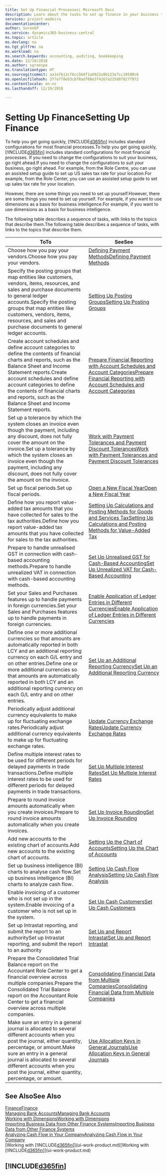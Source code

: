 ```yaml
---
title: Set Up Financial Processes| Microsoft Docs
description: Learn about the tasks to set up finance in your business to suit all your accounting, auditing, or bookkeeping needs.
services: project-madeira
documentationcenter: 
author: SorenGP
ms.service: dynamics365-business-central
ms.topic: article
ms.devlang: na
ms.tgt_pltfrm: na
ms.workload: na
ms.search.keywords: accounting, auditing, bookkeeping
ms.date: 12/19/2018
ms.author: sgroespe
ms.translationtype: HT
ms.sourcegitcommit: aa1e7b13cf6cc56df1a6922a9b123e7cc19580c6
ms.openlocfilehash: 377e7f8eb3cb78adf68e3f4167a215d8f027f972
ms.contentlocale: en-nz
ms.lasthandoff: 12/19/2018

---
```

# <a name="setting-up-finance"></a><span data-ttu-id="1cbbd-103">Setting Up Finance</span><span class="sxs-lookup"><span data-stu-id="1cbbd-103">Setting Up Finance</span></span>
<span data-ttu-id="1cbbd-104">To help you get going quickly, [!INCLUDE[d365fin](includes/d365fin_md.md)] includes standard configurations for most financial processes.</span><span class="sxs-lookup"><span data-stu-id="1cbbd-104">To help you get going quickly, [!INCLUDE[d365fin](includes/d365fin_md.md)] includes standard configurations for most financial processes.</span></span> <span data-ttu-id="1cbbd-105">If you need to change the configurations to suit your business, go right ahead.</span><span class="sxs-lookup"><span data-stu-id="1cbbd-105">If you need to change the configurations to suit your business, go right ahead.</span></span> <span data-ttu-id="1cbbd-106">For example, from the Role Centre, you can use an assisted setup guide to set up US sales tax rate for your location.</span><span class="sxs-lookup"><span data-stu-id="1cbbd-106">For example, from the Role Center, you can use an assisted setup guide to set up sales tax rate for your location.</span></span>  

<span data-ttu-id="1cbbd-107">However, there are some things you need to set up yourself.</span><span class="sxs-lookup"><span data-stu-id="1cbbd-107">However, there are some things you need to set up yourself.</span></span> <span data-ttu-id="1cbbd-108">For example, if you want to use dimensions as a basis for business intelligence.</span><span class="sxs-lookup"><span data-stu-id="1cbbd-108">For example, if you want to use dimensions as a basis for business intelligence.</span></span>  

<span data-ttu-id="1cbbd-109">The following table describes a sequence of tasks, with links to the topics that describe them.</span><span class="sxs-lookup"><span data-stu-id="1cbbd-109">The following table describes a sequence of tasks, with links to the topics that describe them.</span></span>

| <span data-ttu-id="1cbbd-110">To</span><span class="sxs-lookup"><span data-stu-id="1cbbd-110">To</span></span> | <span data-ttu-id="1cbbd-111">See</span><span class="sxs-lookup"><span data-stu-id="1cbbd-111">See</span></span> |
| --- | --- |
| <span data-ttu-id="1cbbd-112">Choose how you pay your vendors.</span><span class="sxs-lookup"><span data-stu-id="1cbbd-112">Choose how you pay your vendors.</span></span> |[<span data-ttu-id="1cbbd-113">Defining Payment Methods</span><span class="sxs-lookup"><span data-stu-id="1cbbd-113">Defining Payment Methods</span></span>](finance-payment-methods.md) |
| <span data-ttu-id="1cbbd-114">Specify the posting groups that map entities like customers, vendors, items, resources, and sales and purchase documents to general ledger accounts.</span><span class="sxs-lookup"><span data-stu-id="1cbbd-114">Specify the posting groups that map entities like customers, vendors, items, resources, and sales and purchase documents to general ledger accounts.</span></span> |[<span data-ttu-id="1cbbd-115">Setting Up Posting Groups</span><span class="sxs-lookup"><span data-stu-id="1cbbd-115">Setting Up Posting Groups</span></span>](finance-posting-groups.md)|
|<span data-ttu-id="1cbbd-116">Create account schedules and define account categories to define the contents of financial charts and reports, such as the Balance Sheet and Income Statement reports.</span><span class="sxs-lookup"><span data-stu-id="1cbbd-116">Create account schedules and define account categories to define the contents of financial charts and reports, such as the Balance Sheet and Income Statement reports.</span></span>|[<span data-ttu-id="1cbbd-117">Prepare Financial Reporting with Account Schedules and Account Categories</span><span class="sxs-lookup"><span data-stu-id="1cbbd-117">Prepare Financial Reporting with Account Schedules and Account Categories</span></span>](bi-how-work-account-schedule.md)|
|<span data-ttu-id="1cbbd-118">Set up a tolerance by which the system closes an invoice even though the payment, including any discount, does not fully cover the amount on the invoice.</span><span class="sxs-lookup"><span data-stu-id="1cbbd-118">Set up a tolerance by which the system closes an invoice even though the payment, including any discount, does not fully cover the amount on the invoice.</span></span>|[<span data-ttu-id="1cbbd-119">Work with Payment Tolerances and Payment Discount Tolerances</span><span class="sxs-lookup"><span data-stu-id="1cbbd-119">Work with Payment Tolerances and Payment Discount Tolerances</span></span>](finance-payment-tolerance-and-payment-discount-tolerance.md)|
| <span data-ttu-id="1cbbd-120">Set up fiscal periods.</span><span class="sxs-lookup"><span data-stu-id="1cbbd-120">Set up fiscal periods.</span></span> |[<span data-ttu-id="1cbbd-121">Open a New Fiscal Year</span><span class="sxs-lookup"><span data-stu-id="1cbbd-121">Open a New Fiscal Year</span></span>](finance-how-open-new-fiscal-year.md) |
| <span data-ttu-id="1cbbd-122">Define how you report value-added tax amounts that you have collected for sales to the tax authorities.</span><span class="sxs-lookup"><span data-stu-id="1cbbd-122">Define how you report value-added tax amounts that you have collected for sales to the tax authorities.</span></span> |[<span data-ttu-id="1cbbd-123">Setting Up Calculations and Posting Methods for Goods and Services Tax</span><span class="sxs-lookup"><span data-stu-id="1cbbd-123">Setting Up Calculations and Posting Methods for Value-Added Tax</span></span>](finance-setup-vat.md)|
|<span data-ttu-id="1cbbd-124">Prepare to handle unrealised GST in connection with cash-based accounting methods.</span><span class="sxs-lookup"><span data-stu-id="1cbbd-124">Prepare to handle unrealized VAT in connection with cash-based accounting methods.</span></span>|[<span data-ttu-id="1cbbd-125">Set Up Unrealised GST for Cash-Based Accounting</span><span class="sxs-lookup"><span data-stu-id="1cbbd-125">Set Up Unrealized VAT for Cash-Based Accounting</span></span>](finance-setup-unrealized-vat.md)|
| <span data-ttu-id="1cbbd-126">Set your Sales and Purchases features up to handle payments in foreign currencies.</span><span class="sxs-lookup"><span data-stu-id="1cbbd-126">Set your Sales and Purchases features up to handle payments in foreign currencies.</span></span>|[<span data-ttu-id="1cbbd-127">Enable Application of Ledger Entries in Different Currencies</span><span class="sxs-lookup"><span data-stu-id="1cbbd-127">Enable Application of Ledger Entries in Different Currencies</span></span>](finance-how-enable-application-ledger-entries-different-currencies.md)
|<span data-ttu-id="1cbbd-128">Define one or more additional currencies so that amounts are automatically reported in both LCY and an additional reporting currency on each G/L entry and on other entries.</span><span class="sxs-lookup"><span data-stu-id="1cbbd-128">Define one or more additional currencies so that amounts are automatically reported in both LCY and an additional reporting currency on each G/L entry and on other entries.</span></span>|[<span data-ttu-id="1cbbd-129">Set Up an Additional Reporting Currency</span><span class="sxs-lookup"><span data-stu-id="1cbbd-129">Set Up an Additional Reporting Currency</span></span>](finance-how-setup-additional-currencies.md)|
|<span data-ttu-id="1cbbd-130">Periodically adjust additional currency equivalents to make up for fluctuating exchange rates.</span><span class="sxs-lookup"><span data-stu-id="1cbbd-130">Periodically adjust additional currency equivalents to make up for fluctuating exchange rates.</span></span>|[<span data-ttu-id="1cbbd-131">Update Currency Exchange Rates</span><span class="sxs-lookup"><span data-stu-id="1cbbd-131">Update Currency Exchange Rates</span></span>](finance-how-update-currencies.md)|
|<span data-ttu-id="1cbbd-132">Define multiple interest rates to be used for different periods for delayed payments in trade transactions.</span><span class="sxs-lookup"><span data-stu-id="1cbbd-132">Define multiple interest rates to be used for different periods for delayed payments in trade transactions.</span></span>|[<span data-ttu-id="1cbbd-133">Set Up Multiple Interest Rates</span><span class="sxs-lookup"><span data-stu-id="1cbbd-133">Set Up Multiple Interest Rates</span></span>](finance-how-to-set-up-multiple-interest-rates.md)|
|<span data-ttu-id="1cbbd-134">Prepare to round invoice amounts automatically when you create invoices.</span><span class="sxs-lookup"><span data-stu-id="1cbbd-134">Prepare to round invoice amounts automatically when you create invoices.</span></span>|[<span data-ttu-id="1cbbd-135">Set Up Invoice Rounding</span><span class="sxs-lookup"><span data-stu-id="1cbbd-135">Set Up Invoice Rounding</span></span>](finance-set-up-invoice-rounding.md)|
| <span data-ttu-id="1cbbd-136">Add new accounts to the existing chart of accounts.</span><span class="sxs-lookup"><span data-stu-id="1cbbd-136">Add new accounts to the existing chart of accounts.</span></span> |[<span data-ttu-id="1cbbd-137">Setting Up the Chart of Accounts</span><span class="sxs-lookup"><span data-stu-id="1cbbd-137">Setting Up the Chart of Accounts</span></span>](finance-setup-chart-accounts.md) |
| <span data-ttu-id="1cbbd-138">Set up business intelligence (BI) charts to analyse cash flow.</span><span class="sxs-lookup"><span data-stu-id="1cbbd-138">Set up business intelligence (BI) charts to analyze cash flow.</span></span> |[<span data-ttu-id="1cbbd-139">Setting Up Cash Flow Analysis</span><span class="sxs-lookup"><span data-stu-id="1cbbd-139">Setting Up Cash Flow Analysis</span></span>](finance-setup-cash-flow-analyses.md) |
|<span data-ttu-id="1cbbd-140">Enable invoicing of a customer who is not set up in the system.</span><span class="sxs-lookup"><span data-stu-id="1cbbd-140">Enable invoicing of a customer who is not set up in the system.</span></span>|[<span data-ttu-id="1cbbd-141">Set Up Cash Customers</span><span class="sxs-lookup"><span data-stu-id="1cbbd-141">Set Up Cash Customers</span></span>](finance-how-to-set-up-cash-customers.md)|
| <span data-ttu-id="1cbbd-142">Set up Intrastat reporting, and submit the report to an authority</span><span class="sxs-lookup"><span data-stu-id="1cbbd-142">Set up Intrastat reporting, and submit the report to an authority</span></span> | [<span data-ttu-id="1cbbd-143">Set Up and Report Intrastat</span><span class="sxs-lookup"><span data-stu-id="1cbbd-143">Set Up and Report Intrastat</span></span>](finance-how-setup-report-intrastat.md)|
|<span data-ttu-id="1cbbd-144">Prepare the Consolidated Trial Balance report on the Accountant Role Center to get a financial overview across multiple companies.</span><span class="sxs-lookup"><span data-stu-id="1cbbd-144">Prepare the Consolidated Trial Balance report on the Accountant Role Center to get a financial overview across multiple companies.</span></span>|[<span data-ttu-id="1cbbd-145">Consolidating Financial Data from Multiple Companies</span><span class="sxs-lookup"><span data-stu-id="1cbbd-145">Consolidating Financial Data from Multiple Companies</span></span>](finance-consolidated-company-reporting.md)|
|<span data-ttu-id="1cbbd-146">Make sure an entry in a general journal is allocated to several different accounts when you post the journal, either quantity, percentage, or amount.</span><span class="sxs-lookup"><span data-stu-id="1cbbd-146">Make sure an entry in a general journal is allocated to several different accounts when you post the journal, either quantity, percentage, or amount.</span></span>|[<span data-ttu-id="1cbbd-147">Use Allocation Keys in General Journals</span><span class="sxs-lookup"><span data-stu-id="1cbbd-147">Use Allocation Keys in General Journals</span></span>](ui-how-use-allocation-keys-general-journals.md)|

## <a name="see-also"></a><span data-ttu-id="1cbbd-148">See Also</span><span class="sxs-lookup"><span data-stu-id="1cbbd-148">See Also</span></span>
[<span data-ttu-id="1cbbd-149">Finance</span><span class="sxs-lookup"><span data-stu-id="1cbbd-149">Finance</span></span>](finance.md)  
[<span data-ttu-id="1cbbd-150">Managing Bank Accounts</span><span class="sxs-lookup"><span data-stu-id="1cbbd-150">Managing Bank Accounts</span></span>](bank-manage-bank-accounts.md)  
[<span data-ttu-id="1cbbd-151">Working with Dimensions</span><span class="sxs-lookup"><span data-stu-id="1cbbd-151">Working with Dimensions</span></span>](finance-dimensions.md)  
[<span data-ttu-id="1cbbd-152">Importing Business Data from Other Finance Systems</span><span class="sxs-lookup"><span data-stu-id="1cbbd-152">Importing Business Data from Other Finance Systems</span></span>](across-import-data-configuration-packages.md)  
[<span data-ttu-id="1cbbd-153">Analyzing Cash Flow in Your Company</span><span class="sxs-lookup"><span data-stu-id="1cbbd-153">Analyzing Cash Flow in Your Company</span></span>](finance-analyze-cash-flow.md)  
<span data-ttu-id="1cbbd-154">[Working with [!INCLUDE[d365fin](includes/d365fin_md.md)]](ui-work-product.md)</span><span class="sxs-lookup"><span data-stu-id="1cbbd-154">[Working with [!INCLUDE[d365fin](includes/d365fin_md.md)]](ui-work-product.md)</span></span>  

## [!INCLUDE[d365fin](includes/free_trial_md.md)]  

